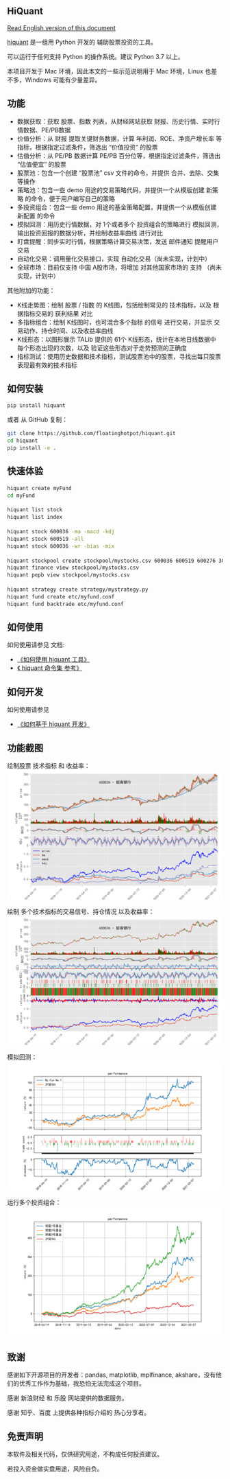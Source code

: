 
## HiQuant

[Read English version of this document](README.md)

[hiquant](https://github.com/floatinghotpot/hiquant.git) 是一组用 Python 开发的 辅助股票投资的工具。

可以运行于任何支持 Python 的操作系统。建议 Python 3.7 以上。

本项目开发于 Mac 环境，因此本文的一些示范说明用于 Mac 环境，Linux 也差不多，Windows 可能有少量差异。

## 功能

- 数据获取：获取 股票、指数 列表，从财经网站获取 财报、历史行情、实时行情数据、PE/PB数据
- 价值分析：从 财报 提取关键财务数据，计算 年利润、ROE、净资产增长率 等指标，根据指定过滤条件，筛选出 “价值投资” 的股票
- 估值分析：从 PE/PB 数据计算 PE/PB 百分位等，根据指定过滤条件，筛选出 “估值便宜” 的股票
- 股票池：包含一个创建 “股票池” csv 文件的命令，并提供 合并、去除、交集 等操作
- 策略池：包含一些 demo 用途的交易策略代码，并提供一个从模版创建 新策略 的命令，便于用户编写自己的策略
- 多投资组合：包含一些 demo 用途的基金策略配置，并提供一个从模版创建 新配置 的命令
- 模拟回测：用历史行情数据，对 1个或者多个 投资组合的策略进行 模拟回测，输出投资回报的数据分析，并绘制收益率曲线 进行对比
- 盯盘提醒：同步实时行情，根据策略计算交易决策，发送 邮件通知 提醒用户交易
- 自动化交易：调用量化交易接口，实现 自动化交易（尚未实现，计划中）
- 全球市场：目前仅支持 中国 A股市场，将增加 对其他国家市场的 支持 （尚未实现，计划中）

其他附加的功能：
- K线走势图：绘制 股票 / 指数 的 K线图，包括绘制常见的 技术指标，以及 根据指标交易的 获利结果 对比
- 多指标组合：绘制 K线图时，也可混合多个指标 的信号 进行交易，并显示 交易动作、持仓时间、以及收益率曲线
- K线形态：以图形展示 TALib 提供的 61个 K线形态，统计在本地日线数据中 每个形态出现的次数，以及 验证这些形态对于走势预测的正确度
- 指标测试：使用历史数据和技术指标，测试股票池中的股票，寻找出每只股票 表现最有效的技术指标

## 如何安装

```bash
pip install hiquant
```

或者 从 GitHub 复制：
```bash
git clone https://github.com/floatinghotpot/hiquant.git
cd hiquant
pip install -e .
```

## 快速体验

```bash
hiquant create myFund
cd myFund

hiquant list stock
hiquant list index

hiquant stock 600036 -ma -macd -kdj
hiquant stock 600519 -all
hiquant stock 600036 -wr -bias -mix

hiquant stockpool create stockpool/mystocks.csv 600036 600519 600276 300357 002258
hiquant finance view stockpool/mystocks.csv
hiquant pepb view stockpool/mystocks.csv

hiquant strategy create strategy/mystrategy.py
hiquant fund create etc/myfund.conf
hiquant fund backtrade etc/myfund.conf
```

## 如何使用

如何使用请参见 文档:
- [《如何使用 hiquant 工具》](https://github.com/floatinghotpot/hiquant/blob/master/docs/README.md)
- [《 hiquant 命令集 参考》](https://github.com/floatinghotpot/hiquant/blob/master/docs/CMD.md)

## 如何开发

如何使用请参见 
- [《如何基于 hiquant 开发》](https://github.com/floatinghotpot/hiquant/blob/master/docs/DEV.md)

## 功能截图

绘制股票 技术指标 和 收益率：
![Draw stock](https://github.com/floatinghotpot/hiquant/raw/master/docs/draw_stock_1.png)

绘制 多个技术指标的交易信号、持仓情况 以及收益率：
![Draw stock](https://github.com/floatinghotpot/hiquant/raw/master/docs/draw_stock_2.png)

模拟回测：
![Draw stock](https://github.com/floatinghotpot/hiquant/raw/master/docs/back_trade.png)

运行多个投资组合：
![Draw stock](https://github.com/floatinghotpot/hiquant/raw/master/docs/multi_funds.png)

## 致谢

感谢如下开源项目的开发者：pandas, matplotlib, mplfinance, akshare，没有他们的优秀工作作为基础，我恐怕无法完成这个项目。

感谢 新浪财经 和 乐股 网站提供的数据服务。

感谢 知乎、百度 上提供各种指标介绍的 热心分享者。

## 免责声明

本软件及相关代码，仅供研究用途，不构成任何投资建议。

若投入资金做实盘用途，风险自负。
